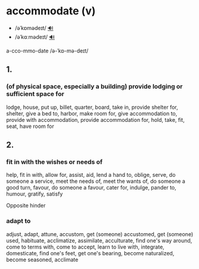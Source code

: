# accommodate (v)

- /əˈkɒmədeɪt/ [🔊](https://www.oxfordlearnersdictionaries.com/media/english/uk_pron/a/acc/accom/accommodate__gb_1.mp3)
- /əˈkɑːmədeɪt/ [🔊](https://www.oxfordlearnersdictionaries.com/media/english/us_pron/a/acc/accom/accommodate__us_1.mp3)

a-cco-mmo-date /ə-ˈkɒ-mə-deɪt/

## 1.

### (of physical space, especially a building) provide lodging or sufficient space for

lodge, house, put up, billet, quarter, board, take in, provide shelter for, shelter, give a bed to, harbor, make room for, give accommodation to, provide with accommodation, provide accommodation for, hold, take, fit, seat, have room for

## 2.

### fit in with the wishes or needs of

help, fit in with, allow for, assist, aid, lend a hand to, oblige, serve, do someone a service, meet the needs of, meet the wants of, do someone a good turn, favour, do someone a favour, cater for, indulge, pander to, humour, gratify, satisfy

Opposite hinder

### adapt to

adjust, adapt, attune, accustom, get (someone) accustomed, get (someone) used, habituate, acclimatize, assimilate, acculturate, find one's way around, come to terms with, come to accept, learn to live with, integrate, domesticate, find one's feet, get one's bearing, become naturalized, become seasoned, acclimate